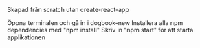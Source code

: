 Skapad från scratch utan create-react-app

Öppna terminalen och gå in i dogbook-new
Installera alla npm dependencies med "npm install"
Skriv in "npm start" för att starta applikationen